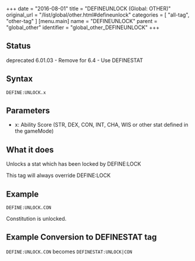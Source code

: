 +++
date = "2016-08-01"
title = "DEFINEUNLOCK (Global: OTHER)"
original_url = "/list/global/other.html#defineunlock"
categories = [ "all-tag", "other-tag" ]
[menu.main]
    name = "DEFINEUNLOCK"
    parent = "global_other"
    identifier = "global_other_DEFINEUNLOCK"
+++

## Status

deprecated 6.01.03 - Remove for 6.4 - Use DEFINESTAT

## Syntax

`DEFINE:UNLOCK.x`

## Parameters

-   x: Ability Score (STR, DEX, CON, INT, CHA, WIS or
    other stat defined in the gameMode)



What it does
------------

Unlocks a stat which has been locked by DEFINE:LOCK

This tag will always override DEFINE:LOCK

Example
-------

`DEFINE:UNLOCK.CON`

Constitution is unlocked.

Example Conversion to DEFINESTAT tag
------------------------------------

`DEFINE:UNLOCK.CON` becomes `DEFINESTAT:UNLOCK|CON`

